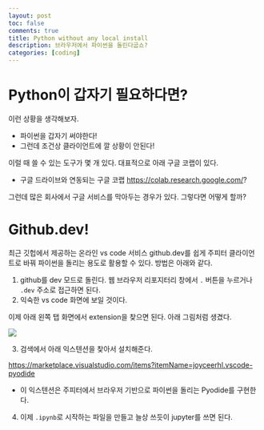 ```yaml
---
layout: post
toc: false
comments: true
title: Python without any local install 
description: 브라우저에서 파이썬을 돌린다굽쇼? 
categories: [coding]
---
```


 # Python이 갑자기 필요하다면? 

이런 상황을 생각해보자. 

- 파이썬을 갑자기 써야한다! 
- 그런데 조건상 클라이언트에 깔 상황이 안된다! 

이럴 때 쓸 수 있는 도구가 몇 개 있다. 대표적으로 아래 구글 코랩이 있다. 

- 구글 드라이브와 연동되는 구글 코랩 https://colab.research.google.com/?

그런데 많은 회사에서 구글 서비스를 막아두는 경우가 있다. 그렇다면 어떻게 할까? 

# Github.dev! 

최근 깃헙에서 제공하는 온라인 vs code 서비스 github.dev를 쉽게 주피터 클라이언트로 바꿔 파이썬을 돌리는 용도로 활용할 수 있다. 방법은 아래와 같다. 

1. github를 dev 모드로 돌린다. 웹 브라우저 리포지터리 창에서 `.` 버튼을 누르거나 `.dev` 주소로 접근하면 된다. 
2. 익숙한 vs code 화면에 보일 것이다. 

이제 아래 왼쪽 탭 화면에서 extension을 찾으면 된다. 아래 그림처럼 생겼다.  

![](https://code.visualstudio.com/assets/docs/editor/extension-marketplace/extensions-view-icon.png)

3. 검색에서 아래 익스텐션을 찾아서 설치해준다. 

https://marketplace.visualstudio.com/items?itemName=joyceerhl.vscode-pyodide

- 이 익스텐션은 주피터에서 브라우저 기반으로 파이썬을 돌리는 Pyodide를 구현한다. 

4. 이제 `.ipynb`로 시작하는 파일을 만들고 늘상 쓰듯이 jupyter를 쓰면 된다. 




